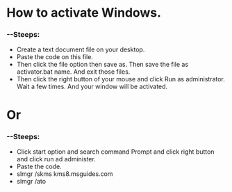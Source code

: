 # How to activate Windows.
### --Steeps:
- Create a text document file on your desktop.
- Paste the code on this file.
- Then click the file option then save as. Then save the file as activator.bat name. And exit those files.
- Then click the right button of your mouse and click Run as administrator. Wait a few times. And your window will be activated.


# Or
### --Steeps:
- Click start option and search command Prompt and click right button and click run ad administer.
- Paste the code.
- slmgr /skms kms8.msguides.com
- slmgr /ato
